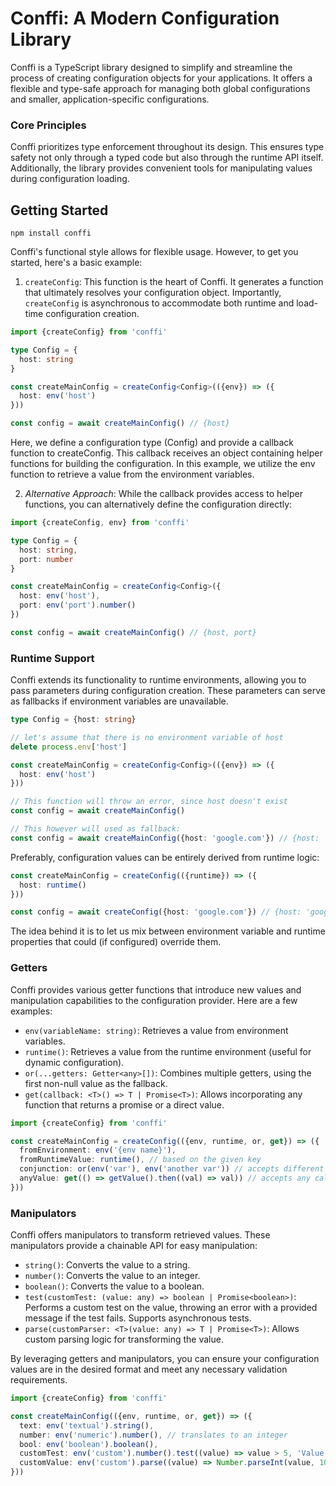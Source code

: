 # Conffi: A Modern Configuration Library
Conffi is a TypeScript library designed to simplify and streamline the process of creating configuration objects for your applications. It offers a flexible and type-safe approach for managing both global configurations and smaller, application-specific configurations.

### Core Principles
Conffi prioritizes type enforcement throughout its design. This ensures type safety not only through a typed code but also through the runtime API itself. Additionally, the library provides convenient tools for manipulating values during configuration loading.

## Getting Started

```
npm install conffi
```

Conffi's functional style allows for flexible usage. However, to get you started, here's a basic example:
1. `createConfig`: This function is the heart of Conffi. It generates a function that ultimately resolves your configuration object. Importantly, `createConfig` is asynchronous to accommodate both runtime and load-time configuration creation.

```typescript
import {createConfig} from 'conffi'

type Config = {
  host: string
}

const createMainConfig = createConfig<Config>(({env}) => ({
  host: env('host')
}))

const config = await createMainConfig() // {host}
```
Here, we define a configuration type (Config) and provide a callback function to createConfig. This callback receives an object containing helper functions for building the configuration. In this example, we utilize the env function to retrieve a value from the environment variables.

2. *Alternative Approach*: While the callback provides access to helper functions, you can alternatively define the configuration directly:
```typescript
import {createConfig, env} from 'conffi'

type Config = {
  host: string,
  port: number
}

const createMainConfig = createConfig<Config>({
  host: env('host'),
  port: env('port').number()
})

const config = await createMainConfig() // {host, port}
```

### Runtime Support
Conffi extends its functionality to runtime environments, allowing you to pass parameters during configuration creation. These parameters can serve as fallbacks if environment variables are unavailable.

```typescript
type Config = {host: string}

// let's assume that there is no environment variable of host
delete process.env['host']

const createMainConfig = createConfig<Config>(({env}) => ({
  host: env('host')
}))

// This function will throw an error, since host doesn't exist
const config = await createMainConfig()

// This however will used as fallback:
const config = await createMainConfig({host: 'google.com'}) // {host: 'google.com}
```

Preferably, configuration values can be entirely derived from runtime logic:
```typescript
const createMainConfig = createConfig(({runtime}) => ({
  host: runtime()
}))

const config = await createConfig({host: 'google.com'}) // {host: 'google.com'}
```
The idea behind it is to let us mix between environment variable and runtime properties that could (if configured) override them.

### Getters
Conffi provides various getter functions that introduce new values and manipulation capabilities to the configuration provider. Here are a few examples:

* `env(variableName: string)`: Retrieves a value from environment variables.
* `runtime()`: Retrieves a value from the runtime environment (useful for dynamic configuration).
* `or(...getters: Getter<any>[])`: Combines multiple getters, using the first non-null value as the fallback.
* `get(callback: <T>() => T | Promise<T>)`: Allows incorporating any function that returns a promise or a direct value.

```typescript
import {createConfig} from 'conffi'

const createMainConfig = createConfig(({env, runtime, or, get}) => ({
  fromEnvironment: env('{env name}'),
  fromRuntimeValue: runtime(), // based on the given key
  conjunction: or(env('var'), env('another var')) // accepts different getters to fallback to
  anyValue: get(() => getValue().then((val) => val)) // accepts any callback that returns a promise or a value
}))
```

### Manipulators
Conffi offers manipulators to transform retrieved values. These manipulators provide a chainable API for easy manipulation:

* `string()`: Converts the value to a string.
* `number()`: Converts the value to an integer.
* `boolean()`: Converts the value to a boolean.
* `test(customTest: (value: any) => boolean | Promise<boolean>)`: Performs a custom test on the value, throwing an error with a provided message if the test fails. Supports asynchronous tests.
* `parse(customParser: <T>(value: any) => T | Promise<T>)`: Allows custom parsing logic for transforming the value.

By leveraging getters and manipulators, you can ensure your configuration values are in the desired format and meet any necessary validation requirements.

```typescript
import {createConfig} from 'conffi'

const createMainConfig(({env, runtime, or, get}) => ({
  text: env('textual').string(),
  number: env('numeric').number(), // translates to an integer
  bool: env('boolean').boolean(),
  customTest: env('custom').number().test((value) => value > 5, 'Value should be bigger'), // Custom tests, supports promises
  customValue: env('custom').parse((value) => Number.parseInt(value, 10)) // Translating to int ourselves
}))
```

